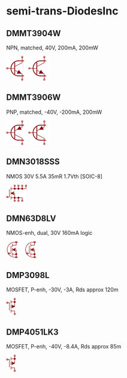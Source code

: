 # semi-trans-DiodesInc

## DMMT3904W
NPN, matched, 40V, 200mA, 200mW

![DMMT3904W__1__1](/images/_semi__NPNDUAL__1__1.png?raw=true) 
![DMMT3904W__2__1](/images/_semi__NPNDUAL__1__1.png?raw=true) 

## DMMT3906W
PNP, matched, -40V, -200mA, 200mW

![DMMT3906W__1__1](/images/_semi__PNPDUAL__1__1.png?raw=true) 
![DMMT3906W__2__1](/images/_semi__PNPDUAL__1__1.png?raw=true) 

## DMN3018SSS
NMOS 30V 5.5A 35mR 1.7Vth [SOIC-8]

![DMN3018SSS__1__1](/images/_semi__NMOS-4D-3S__1__1.png?raw=true) 

## DMN63D8LV
NMOS-enh, dual, 30V 160mA logic

![DMN63D8LV__1__1](/images/semi-trans-DiodesInc__DMN63D8LV__1__1.png?raw=true) 
![DMN63D8LV__2__1](/images/semi-trans-DiodesInc__DMN63D8LV__1__1.png?raw=true) 

## DMP3098L
MOSFET, P-enh, -30V, -3A, Rds approx 120m

![DMP3098L__1__1](/images/semi-trans-NXP__PMV160UP__1__1.png?raw=true) 

## DMP4051LK3
MOSFET, P-enh, -40V, -8.4A, Rds approx 85m

![DMP4051LK3__1__1](/images/semi-trans-NXP__PMV160UP__1__1.png?raw=true) 

